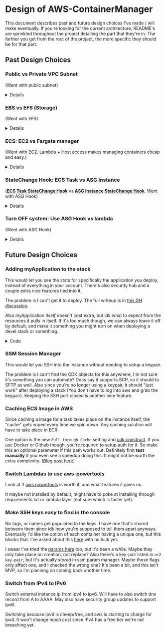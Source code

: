 # Design of AWS-ContainerManager

This document describes past and future design choices I've made / will make eventually. If you're looking for the current architecture, README's are sprinkled throughout the project detailing the part that they're in. The farther you get from the root of the project, the more specific they should be for that part.

## Past Design Choices

### Public vs Private VPC Subnet

(Went with public subnet)

<details>

<summary>Details</summary>

The idea of this stack was to have ec2 run in a private subnet, and have traffic route through NAT. The problem is you need one NAT per subnet, and they cost ~$32/month EACH. For this project to be usable, it has to cost less than ~$120/year.

Instead of a NAT, you can also have it in the public subnet, take the pubic IP away, and point a Network Load Balancer to it. Problem is they cost ~$194/year.

Instead I'm trying out opening the container to the internet directly, but as minimally I can. Also assume it *will* get hacked, but has such little permissions that it can't do anything

</details>


### EBS vs EFS (Storage)

(Went with EFS)

<details>

<summary>Details</summary>

I went with EFS just because I don't want to manage growing / shrinking partitions, plus it integrates with ECS nicely. By making it only exist in one zone by default, it's about the same cost anyways. It gets expensive if you duplicate storage across AZ's, and we don't need that.

</details>

### ECS: EC2 vs Fargate manager

(Went with EC2. Lambda + Host access makes managing containers cheap and easy.)

<details>

<summary>Details</summary>

- **EC2**:
  - Pros:
    - Networking `Bridge` mode spins up a couple seconds faster than `awsvpc`, due to the ENI card being attached in Fargate.
    - Have access to the instance (container host)

- **Fargate**:
  - Pros:
    - `awsvpc` is considered more secure, since you can use security groups to stop applications from talking. (It says "greater flexibility to control communications between tasks and services at a more granular level". With how this project is organized, each task will have it's own instance anyways. Maybe we can still lock down at the instance level?).
    - `awsvpc` supports both Windows AND Linux containers.

  - Cons:
    - Fargate does not cache images, would have to mirror ANY possible image in ECR. (<https://docs.aws.amazon.com/AmazonECS/latest/bestpracticesguide/pull-behavior.html>).
    - No access to underlying AMI nor the configuration files (`/etc/ecs/ecs.config`)
    - (I don't think?) You can access the instance, which means no SSM to run commands on the host instance. We need this to see if anyone's connected. (The other option is to setup a second container, and monitor the traffic through that, but that eats up task resources for such a simple check. This way it's just a lambda that runs once in a while).

</details>

### StateChange Hook: ECS Task vs ASG Instance

([**ECS Task StateChange Hook**](https://docs.aws.amazon.com/AmazonECS/latest/developerguide/ecs_task_events.html) vs [**ASG Instance StateChange Hook**](https://docs.aws.amazon.com/autoscaling/ec2/userguide/prepare-for-lifecycle-notifications.html). Went with ASG Hook)

<details>

<summary>Details</summary>

- **Pros for ASG**:
  - With ECS Task, there's the possibility of the task failing to start and the hook not running. This means you'll be left with an instance that's up, and no management around it to turn it back down. Starting the management with ASG means this won't happen
  - Will be slightly faster. As the task is trying to get placed, the hook to start up the management is happening in parallel. If you used the task hook, they'd be in series.
- **Cons for ASG**:
  - Part of the management, the lambda cron that checks for connections, will fail if there's no task running. This can happen if it triggers too fast. To get around it, I'll have a Metric + Alarm hooked up to the lambda, and only care about the failure if you get X many in a row. (The management framework being ready TOO fast is a good problem to have anyways).

</details>

### Turn OFF system: Use ASG Hook vs lambda

(Went with ASG Hook)

<details>

<summary>Details</summary>

- **Lambda (lambda-switch-system)**
  - Pros:
    - This is the lambda that turns the system on when route53 sees someone is trying to connect.
    - If you're left in a state where the system is on, but there's no instance, the lambda will trigger every minute all night long. This fixes that by letting the lambda directly turn off the system. (Otherwise if desired_count is already 0, and you SET it to 0, the instance StateChange hook will never trigger).
  - Cons:
    - Because route53 is only in us-east-1, you'd need a lambda in us-east-1 to forward the request to the second lambda. This is a lot of overhead for a simple task. Using the ASG method has other benefits, along with naturally fits into a multi-region architecture.

- **ASG Hook (lambda-instance-StateChange-hook)**:
  - Pros:
    - Originally I went with the other option. It turns out that route53 logs can only live in us-east-1, and with how tightly the "lambda-switch-system" lambda was integrated into the system, that meant that 1) the ENTIRE stack would have to be in us-east-1, or 2) You'd need one lambda to forward the request to the second. Alarms can adjust ASG's directly, so by doing this route, there's no need for a "lambda switch system".
    - This also keeps the system straight forward. (The same part is in charge of both spinning up *and* down the system).
    - Starting or stopping an instance from the console, will naturally trigger the hook, and manage everything around the instance.


</details>

## Future Design Choices

### Adding myApplication to the stack

This would let you see the stats for specifically the application you deploy, instead of everything in your account. There's also security hub and a couple extra nice features tied into it.

The problem is I can't get it to deploy. The full writeup is in [this GH discussion](https://github.com/aws/aws-cdk/discussions/30868).

Also myApplication *itself* doesn't cost extra, but idk what to expect from the resources it pulls in itself. If it's too much though, we can always leave it off by default, and make it something you might turn on when deploying a devel stack or something.

<details>

<summary>Code</summary>

```python
# Inside app.py:
from ContainerManager.leaf_stack.my_application_stack import MyApplicationStack
# ...Other stuff here...
    # ...Other stacks here...
    my_application_stack = MyApplicationStack(
        app,
        f"{application_id}-MyApplicationStack",
        description="For setting up myApplication in the AWS Console",
        cross_region_references=True,
        env=main_env,
        application_id=application_id,
        container_name_id=container_name_id,
        # ONLY stacks that use the same env:
        tag_stacks=[manager_stack],
    )
```

```python
# my_application_stack.py, inside ./leaf_stack:

# For setting up myApplication in the AWS Console:
#    - https://aws.amazon.com/blogs/aws/new-myapplications-in-the-aws-management-console-simplifies-managing-your-application-resources/
#    - https://community.aws/content/2Zx50oqaEnUffu7fnD0oXzxNABb/inside-aws-myapplication-s-toolbox-real-world-scenarios-and-solutions

from aws_cdk import (
    Stack,
    Tags,
    aws_servicecatalogappregistry as appregistry,
)
from constructs import Construct


class MyApplicationStack(Stack):
    def __init__(
        self,
        scope: Construct,
        construct_id: str,
        application_id: str,
        container_name_id: str,
        tag_stacks: list[Stack],
        **kwargs
    ) -> None:
        super().__init__(scope, construct_id, **kwargs)

        ###########################
        ### MyApplication STUFF ###
        ###########################
        ## For cost tracking and other things:
        ## This CAN be used on multiple stacks at once, but all the stacks HAVE to be
        ##     in the same region.
        # https://aws.amazon.com/blogs/aws/new-myapplications-in-the-aws-management-console-simplifies-managing-your-application-resources/
        # https://docs.aws.amazon.com/cdk/api/v2/docs/aws-cdk-lib.aws_servicecatalogappregistry.CfnApplication.html
        self.my_application = appregistry.CfnApplication(
            self,
            "CfnApplication",
            name=application_id,
            description=f"Core logic for managing {container_name_id} automatically",
        )

        ## For each stack they pass in, add it to this application
        for stack in tag_stacks:
            # MUST be in the same region as this stack!!
            assert stack.region == self.region, f"Stack '{stack.stack_name}' ({stack.region}) must be in the same region as this stack '{self.stack_name}' ({self.region})"
            ## Adds the 'awsApplication' tag:
            Tags.of(stack).add(self.my_application.attr_application_tag_key, self.my_application.attr_application_tag_value)
            ## TODO: I saw a couple of other tags in the AWS myApplication GUI, add those here too.

            ## Add the Stack to myApplication:
            # https://docs.aws.amazon.com/cdk/api/v2/docs/aws-cdk-lib.aws_servicecatalogappregistry.CfnResourceAssociation.html
            stack_resource_association = appregistry.CfnResourceAssociation(
                self,
                "CfnResourceAssociation",
                application=self.my_application.name,
                # resource=stack.stack_id,
                resource=stack.stack_name,
                resource_type="CFN_STACK",
            )
            # I think this is only required because these are Cfn objects?:
            stack_resource_association.add_dependency(self.my_application)
```

</details>

### SSM Session Manager

This would let you SSH into the instance without needing to setup a keypair.

The problem is I can't find the CDK objects for this anywhere, I'm not sure it's something you can automate? Docs say it supports SCP, so it should to SFTP as well. Also since you're no longer using a keypair, it should "just work" after deploying a stack (You don't have to log into aws and grab the keypair). Keeping the SSH port closed is another nice feature.

### Caching ECS Image in AWS

Since caching a image for a task takes place on the instance itself, the "cache" gets wiped every time we spin down. Any caching solution will have to take place in ECR.

One option is the new `Pull through Cache` setting and [cdk construct](https://docs.aws.amazon.com/cdk/api/v2/docs/aws-cdk-lib.aws_ecr.CfnPullThroughCacheRule.html). If you use Docker or Github though, you're required to setup auth for it. So make this an optional parameter if this path works out. Definitely first **test manually** if you even see a speedup doing this. It might not be worth the extra complexity. ([Blog post here](https://aws.amazon.com/blogs/aws/announcing-pull-through-cache-repositories-for-amazon-elastic-container-registry/))

### Switch Lambdas to use aws-powertools

Look at if [aws powertools](https://docs.powertools.aws.dev/lambda/python/latest/) is worth it, and what features it gives us.

It maybe not installed by default, might have to poke at installing through requirements.txt or lambda layer (not sure which is faster yet).

### Make SSH keys easy to find in the console

No tags, or names get populated to the keys. I have one that's shared between them since idk how you're supposed to tell them apart anyways. Eventually I'd like the option of each container having a unique one, but this blocks that. I've asked about this [here](https://github.com/aws/aws-cdk/discussions/30049) with no luck yet.

I swear I've tried the [params here](https://docs.aws.amazon.com/cdk/api/v2/docs/aws-cdk-lib.aws_ssm.StringParameter.html#construct-props) too, but it's been a while. Maybe they only take place on creation, not replace? Also there's a key-pair listed in `ec2 key-pair`, but it's actually *stored* in ssm param manager. Maybe those flags only affect one, and I checked the wrong one? It's been a bit, and this isn't MVP, so I'm planning on coming back another time.

### Switch from IPv4 to IPv6

Switch external instance ip from ipv4 to ipv6. Will have to also switch dns record from A to AAAA. May also have security group updates to support ipv6. 

Switching because ipv6 is cheep/free, and aws is starting to charge for ipv4. It won't change *much* cost since IPv4 has a free tier we're not breaching yet.
